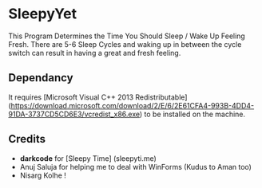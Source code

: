 # SleepyYet

This Program Determines the Time You Should Sleep / Wake Up Feeling Fresh.
There are 5-6 Sleep Cycles and waking up in between the cycle switch can result in having a great and fresh feeling.

## Dependancy

It requires [Microsoft Visual C++ 2013 Redistributable] (https://download.microsoft.com/download/2/E/6/2E61CFA4-993B-4DD4-91DA-3737CD5CD6E3/vcredist_x86.exe) to be installed on the machine.

## Credits

- **darkcode** for [Sleepy Time] (sleepyti.me) 
- Anuj Saluja for helping me to deal with WinForms (Kudus to Aman too)
- Nisarg Kolhe ! 
